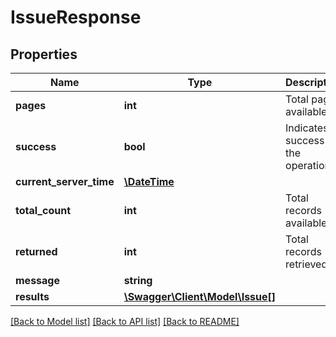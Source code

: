 # IssueResponse

## Properties
Name | Type | Description | Notes
------------ | ------------- | ------------- | -------------
**pages** | **int** | Total pages available. | [optional] 
**success** | **bool** | Indicates success of the operation. | [optional] 
**current_server_time** | [**\DateTime**](\DateTime.md) |  | [optional] 
**total_count** | **int** | Total records available. | [optional] 
**returned** | **int** | Total records retrieved. | [optional] 
**message** | **string** |  | [optional] 
**results** | [**\Swagger\Client\Model\Issue[]**](Issue.md) |  | [optional] 

[[Back to Model list]](../README.md#documentation-for-models) [[Back to API list]](../README.md#documentation-for-api-endpoints) [[Back to README]](../README.md)


